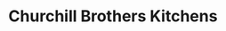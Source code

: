 ---
title: "Churchill Brothers Kitchens"
url: /colchester/churchill-brothers-kitchens/
shop: kitchen
---